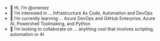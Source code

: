 - 👋 Hi, I’m @onemez
- 👀 I’m interested in ... Infrastructure As Code, Automation and DevOps
- 🌱 I’m currently learning ... Azure DevOps and GitHub Enterprise, Azure AI, Powershell Toolmaking, and Python
- 💞️ I’m looking to collaborate on ... anything cool that involves scripting, automation or AI


<!---
onemez/onemez is a ✨ special ✨ repository because its `README.md` (this file) appears on your GitHub profile.
You can click the Preview link to take a look at your changes.
--->
